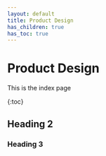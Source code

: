 ```yaml
---
layout: default
title: Product Design
has_children: true
has_toc: true
---
```


# Product Design

This is the index page

{:toc}

## Heading 2

### Heading 3